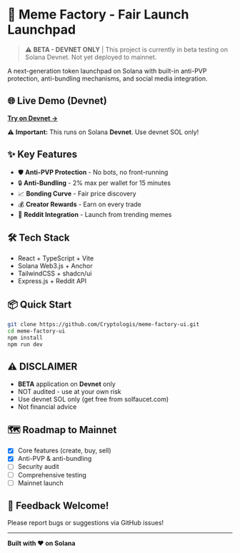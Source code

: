 # 🚀 Meme Factory - Fair Launch Launchpad

> ⚠️ **BETA - DEVNET ONLY** | This project is currently in beta testing on Solana Devnet. Not yet deployed to mainnet.

A next-generation token launchpad on Solana with built-in anti-PVP protection, anti-bundling mechanisms, and social media integration.

## 🌐 Live Demo (Devnet)

**[Try on Devnet →](https://meme-factory-ui.vercel.app)**

⚠️ **Important:** This runs on Solana **Devnet**. Use devnet SOL only!

## ✨ Key Features

- 🛡️ **Anti-PVP Protection** - No bots, no front-running
- 🔒 **Anti-Bundling** - 2% max per wallet for 15 minutes
- 📈 **Bonding Curve** - Fair price discovery
- 💰 **Creator Rewards** - Earn on every trade
- 🎯 **Reddit Integration** - Launch from trending memes

## 🛠️ Tech Stack

- React + TypeScript + Vite
- Solana Web3.js + Anchor
- TailwindCSS + shadcn/ui
- Express.js + Reddit API

## 📦 Quick Start
```bash
git clone https://github.com/Cryptologis/meme-factory-ui.git
cd meme-factory-ui
npm install
npm run dev
```

## ⚠️ DISCLAIMER

- **BETA** application on **Devnet** only
- NOT audited - use at your own risk
- Use devnet SOL only (get free from solfaucet.com)
- Not financial advice

## 🗺️ Roadmap to Mainnet

- [x] Core features (create, buy, sell)
- [x] Anti-PVP & anti-bundling
- [ ] Security audit
- [ ] Comprehensive testing
- [ ] Mainnet launch

## 💬 Feedback Welcome!

Please report bugs or suggestions via GitHub issues!

---

**Built with ❤️ on Solana**